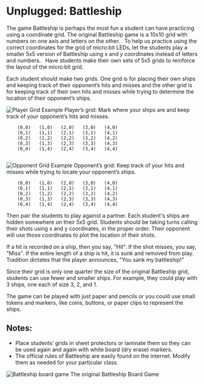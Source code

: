 # Unplugged: Battleship

The game Battleship is perhaps the most fun a student can have practicing using a coordinate grid. The original Battleship game is a 10x10 grid with numbers on one axis and letters on the other.
 
To help us practice using the correct coordinates for the grid of micro:bit LEDs, let the students play a smaller 5x5 version of Battleship using x and y coordinates instead of letters and numbers.
 
Have students make their own sets of 5x5 grids to reinforce the layout of the micro:bit grid.

Each student should make two grids. One grid is for placing their own ships and keeping track of their opponent’s hits and misses and the other grid is for keeping track of their own hits and misses while trying to determine the location of their opponent’s ships.

![Player Grid Example](/static/courses/csintro/coordinates/player-grid.png)
Player’s grid: Mark where your ships are and keep track of your opponent’s hits and misses.

```
	(0,0)	(1,0)	(2,0)	(3,0)	(4,0)
	(0,1)	(1,1)	(2,1)	(3,1)	(4,1)
	(0,2)	(1,2)	(2,2)	(3,2)	(4,2)
	(0,3)	(1,3)	(2,3)	(3,3)	(4,3)
	(0,4)	(1,4)	(2,4)	(3,4)	(4,4)
	 
```

![Opponent Grid Example](/static/courses/csintro/coordinates/opponent-grid.png)
Opponent’s grid: Keep track of your hits and misses while trying to locate your opponent’s ships.

```
	(0,0)	(1,0)	(2,0)	(3,0)	(4,0)
	(0,1)	(1,1)	(2,1)	(3,1)	(4,1)
	(0,2)	(1,2)	(2,2)	(3,2)	(4,2)
	(0,3)	(1,3)	(2,3)	(3,3)	(4,3)
	(0,4)	(1,4)	(2,4)	(3,4)	(4,4)
```

Then pair the students to play against a partner. Each student's ships are hidden somewhere on their 5x5 grid. Students should be taking turns calling their shots using x and y coordinates, in the proper order. Their opponent will use those coordinates to plot the location of their shots.

If a hit is recorded on a ship, then you say, "Hit". If the shot misses, you say, "Miss". If the entire length of a ship is hit, it is sunk and removed from play. Tradition dictates that the player announces, "You sank my battleship!"

Since their grid is only one quarter the size of the original Battleship grid, students can use fewer and smaller ships. For example, they could play with 3 ships, one each of size 3, 2, and 1.

The game can be played with just paper and pencils or you could use small tokens and markers, like coins, buttons, or paper clips to represent the ships.
 
## Notes:

* Place students’ grids in sheet protectors or laminate them so they can be used again and again with white board (dry erase) markers.
* The official rules of Battleship are easily found on the internet. Modify them as needed for your particular class.

![Battleship board game](/static/courses/csintro/coordinates/battleship-board-game.jpg)
The original Battleship Board Game
